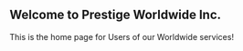 ## Welcome to Prestige Worldwide Inc.

This is the home page for Users of our Worldwide services!

<script>
  window.intercomSettings = {
    app_id: "e3cmew4c",
    name: "Jane Doe", // Full name
    email: "customer@example.com", // Email address
    created_at: 1312182000 // Signup date as a Unix timestamp
  };
  </script>
<script>(function(){var w=window;var ic=w.Intercom;if(typeof ic==="function"){ic('reattach_activator');ic('update',intercomSettings);}else{var d=document;var i=function(){i.c(arguments)};i.q=[];i.c=function(args){i.q.push(args)};w.Intercom=i;function l(){var s=d.createElement('script');s.type='text/javascript';s.async=true;s.src='https://widget.intercom.io/widget/e3cmew4c';var x=d.getElementsByTagName('script')[0];x.parentNode.insertBefore(s,x);}if(w.attachEvent){w.attachEvent('onload',l);}else{w.addEventListener('load',l,false);}}})()</script>


